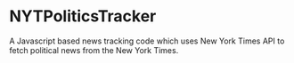 # NYTPoliticsTracker
A Javascript based news tracking code which uses New York Times API to fetch political news from the New York Times. 
